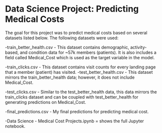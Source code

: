 # Data Science Project: Predicting Medical Costs

The goal for this project was to predict medical costs based on several datasets listed below. The following datasets were used:

-train_better_health.csv - This dataset contains demographic, activity-based, and condition data for ~57k members (patients). It is also includes a field called Medical_Cost which is used as the target variable in the model.

-train_clicks.csv - This dataset contains visit counts for every landing page that a member (patient) has visited.
-test_better_health.csv - This dataset mirrors the train_better_health data; however, it does not include Medical_Cost.

-test_clicks.csv - Similar to the test_better_health data, this data mirrors the train_clicks dataset and can be coupled with test_better_health for generating predictions on Medical_Cost.

-final_predictions.csv - My final predictions for predicting medical cost.

-Data Science - Medical Cost Projects.ipynb = shows the full Jupyter notebook.
